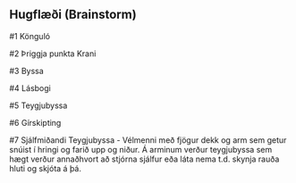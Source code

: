## Hugflæði (Brainstorm)

#1 Könguló 

#2 Þriggja punkta Krani 

#3 Byssa

#4 Lásbogi

#5 Teygjubyssa

#6 Gírskipting

#7 Sjálfmiðandi Teygjubyssa - Vélmenni með fjögur dekk og arm sem getur snúist í hringi og farið upp og niður. Á arminum verður teygjubyssa sem hægt verður annaðhvort að stjórna sjálfur eða láta nema t.d. skynja rauða hluti og skjóta á þá.
